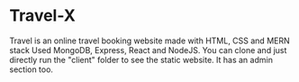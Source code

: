 # Travel-X
Travel is an online travel booking website made with HTML, CSS and MERN stack
Used MongoDB, Express, React and NodeJS.
You can clone and just directly run the "client" folder to see the static website.
It has an admin section too.
